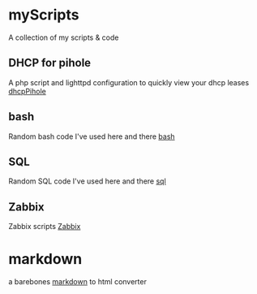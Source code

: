 # myScripts
A collection of my scripts &amp; code
## DHCP for pihole
A php script and lighttpd configuration to quickly view your dhcp leases [dhcpPihole](dhcpPihole)
## bash
Random bash code I've used here and there [bash](bash)
## SQL
Random SQL code I've used here and there [sql](sql)
## Zabbix
Zabbix scripts [Zabbix](zabbix)
# markdown
a barebones [markdown](markdown) to html converter
